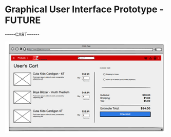 # Graphical User Interface Prototype - FUTURE


-----CART------

![Cart_v2.png](./diagrams/v2/GUI_V2/Cart_v2.png)